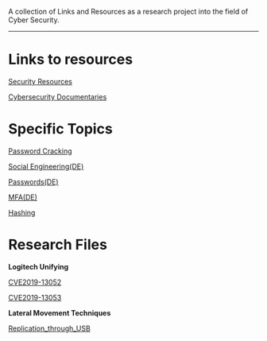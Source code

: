 A collection of Links and Resources as a research project into the field of Cyber Security.

---

# Links to resources

[Security Resources](Security_Resources.md)

[Cybersecurity Documentaries](Documentaries.md)

# Specific Topics

[Password Cracking](Topics/password-cracking.md)

[Social Engineering(DE)](Topics/social-engineering.md)

[Passwords(DE)](Topics/Passwords.md)

[MFA(DE)](Topics/MFA.md)

[Hashing](Topics/Hashing.md)


# Research Files

**Logitech Unifying**

[CVE2019-13052](Research/CVE2019-13052_LogitechUnifying/)

[CVE2019-13053](Research/CVE2019-13053_LogitechUnifying/)

**Lateral Movement Techniques**

[Replication_through_USB](Research/Replication_through_removable_media.md)
